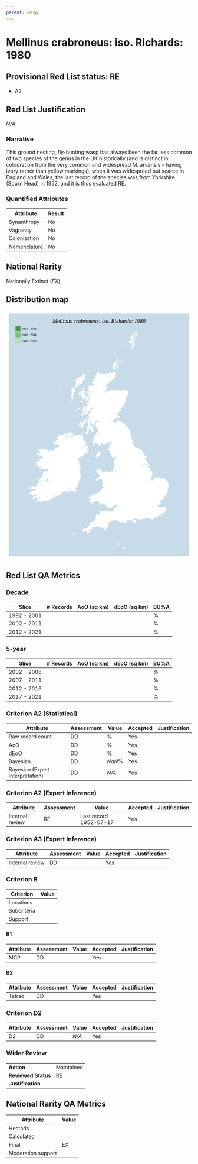```yaml
---
parent: wasp
---
```


# Mellinus crabroneus: iso. Richards: 1980

## Provisional Red List status: RE
- A2

## Red List Justification
*N/A*

### Narrative
This ground nesting, fly-hunting wasp has always been the far less common of two species of the genus in the UK historically (and is distinct in colouration from the very common and widespread M. arvensis - having ivory rather than yellow markings), when it was widespread but scarce in England and Wales, the last record of the species was from Yorkshire (Spurn Head) in 1952, and it is thus evaluated RE.



### Quantified Attributes
|Attribute|Result|
|---|---|
|Synanthropy|No|
|Vagrancy|No|
|Colonisation|No|
|Nomenclature|No|


## National Rarity
Nationally Extinct (*EX*)



## Distribution map
![](../map/307.svg)

## Red List QA Metrics
### Decade
| Slice | # Records | AoO (sq km) | dEoO (sq km) |BU%A |
|---|---|---|---|---|
|1992 - 2001||||%|
|2002 - 2011||||%|
|2012 - 2021||||%|

### 5-year
| Slice | # Records | AoO (sq km) | dEoO (sq km) |BU%A |
|---|---|---|---|---|
|2002 - 2006||||%|
|2007 - 2011||||%|
|2012 - 2016||||%|
|2017 - 2021||||%|

### Criterion A2 (Statistical)
|Attribute|Assessment|Value|Accepted|Justification
|---|---|---|---|---|
|Raw record count|DD|%|Yes||
|AoO|DD|%|Yes||
|dEoO|DD|%|Yes||
|Bayesian|DD|*NaN*%|Yes||
|Bayesian (Expert interpretation)|DD|*N/A*|Yes||

### Criterion A2 (Expert Inference)
|Attribute|Assessment|Value|Accepted|Justification
|---|---|---|---|---|
|Internal review|RE|Last record 1952-07-17|Yes||

### Criterion A3 (Expert Inference)
|Attribute|Assessment|Value|Accepted|Justification
|---|---|---|---|---|
|Internal review|DD||Yes||

### Criterion B
|Criterion| Value|
|---|---|
|Locations||
|Subcriteria||
|Support||

#### B1
|Attribute|Assessment|Value|Accepted|Justification
|---|---|---|---|---|
|MCP|DD||Yes||

#### B2
|Attribute|Assessment|Value|Accepted|Justification
|---|---|---|---|---|
|Tetrad|DD||Yes||

### Criterion D2
|Attribute|Assessment|Value|Accepted|Justification
|---|---|---|---|---|
|D2|DD|*N/A*|Yes||

### Wider Review
|  |  |
|---|---|
|**Action**|Maintained|
|**Reviewed Status**|RE|
|**Justification**||

## National Rarity QA Metrics
|Attribute|Value|
|---|---|
|Hectads||
|Calculated||
|Final|EX|
|Moderation support||

